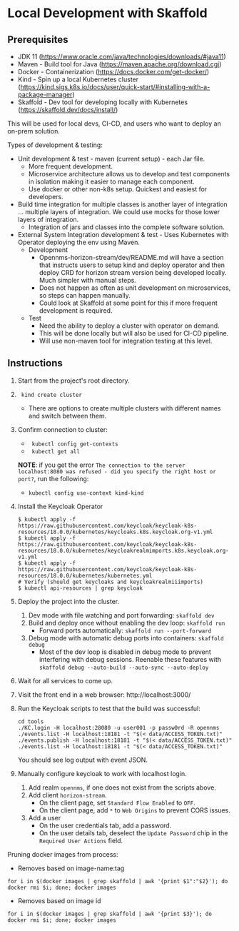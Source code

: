 # Local Development with Skaffold


## Prerequisites
* JDK 11 (https://www.oracle.com/java/technologies/downloads/#java11)
* Maven - Build tool for Java (https://maven.apache.org/download.cgi)
* Docker - Containerization (https://docs.docker.com/get-docker/)
* Kind - Spin up a local Kubernetes cluster (https://kind.sigs.k8s.io/docs/user/quick-start/#installing-with-a-package-manager)
* Skaffold - Dev tool for developing locally with Kubernetes (https://skaffold.dev/docs/install/)

This will be used for local devs, CI-CD, and users who want to deploy an on-prem solution.

Types of development & testing:
* Unit development & test - maven (current setup) - each Jar file.
   * More frequent development.
   * Microservice architecture allows us to develop and test components in isolation making it easier to manage each component.
   * Use docker or other non-k8s setup. Quickest and easiest for developers.
* Build time integration for multiple classes is another layer of integration … multiple layers of integration. We could use mocks for those lower layers of integration.
   * Integration of jars and classes into the complete software solution.
* External System Integration development & test - Uses Kubernetes with Operator deploying the env using Maven.
   * Development
      * Opennms-horizon-stream/dev/README.md will have a section that instructs users to setup kind and deploy operator and then deploy CRD for horizon stream version being developed locally. Much simpler with manual steps.
      * Does not happen as often as unit development on microservices, so steps can happen manually.
      * Could look at Skaffold at some point for this if more frequent development is required.
   * Test
      * Need the ability to deploy a cluster with operator on demand.
      * This will be done locally but will also be used for CI-CD pipeline.
      * Will use non-maven tool for integration testing at this level.

## Instructions
1. Start from the project's root directory.
2. ``` kind create cluster```
   * There are options to create multiple clusters with different names and switch between them. 
1. Confirm connection to cluster:
   * ``` kubectl config get-contexts```
   * ``` kubectl get all```

   **NOTE**: if you get the error `The connection to the server localhost:8080 was refused - did you specify the right host or port?`, run the following:
   * `kubectl config use-context kind-kind`
1. Install the Keycloak Operator
    ```shell
    $ kubectl apply -f https://raw.githubusercontent.com/keycloak/keycloak-k8s-resources/18.0.0/kubernetes/keycloaks.k8s.keycloak.org-v1.yml
    $ kubectl apply -f https://raw.githubusercontent.com/keycloak/keycloak-k8s-resources/18.0.0/kubernetes/keycloakrealmimports.k8s.keycloak.org-v1.yml
    $ kubectl apply -f https://raw.githubusercontent.com/keycloak/keycloak-k8s-resources/18.0.0/kubernetes/kubernetes.yml
    # Verify (should get keycloaks and keycloakrealmiiimports)
    $ kubectl api-resources | grep keycloak
    ```
1. Deploy the project into the cluster.
   1. Dev mode with file watching and port forwarding: `skaffold dev`
   2. Build and deploy once without enabling the dev loop: `skaffold run`
      * Forward ports automatically: `skaffold run --port-forward`
   3. Debug mode with automatic debug ports into containers: `skaffold debug`
      * Most of the dev loop is disabled in debug mode to prevent interfering with debug sessions. Reenable these features with `skaffold debug --auto-build --auto-sync --auto-deploy`
1. Wait for all services to come up.
1. Visit the front end in a web browser: http://localhost:3000/
1. Run the Keycloak scripts to test that the build was successful:
   ```shell
   cd tools
   ./KC.login -H localhost:28080 -u user001 -p passw0rd -R opennms
   ./events.list -H localhost:18181 -t "$(< data/ACCESS_TOKEN.txt)"
   ./events.publish -H localhost:18181 -t "$(< data/ACCESS_TOKEN.txt)"
   ./events.list -H localhost:18181 -t "$(< data/ACCESS_TOKEN.txt)"
   ```
   You should see log output with event JSON.
8. Manually configure keycloak to work with localhost login.
   1. Add realm `opennms`, if one does not exist from the scripts above. 
   2. Add client `horizon-stream`.
      * On the client page, set `Standard Flow Enabled` to `OFF`.
      * On the client page, add `*` to `Web Origins` to prevent CORS issues.
   3. Add a user
      * On the user credentials tab, add a password.
      * On the user details tab, deselect the `Update Password` chip in the `Required User Actions` field.

Pruning docker images from process:
* Removes based on image-name:tag
```
for i in $(docker images | grep skaffold | awk '{print $1":"$2}'); do docker rmi $i; done; docker images
```
* Removes based on image id
```
for i in $(docker images | grep skaffold | awk '{print $3}'); do docker rmi $i; done; docker images
```

